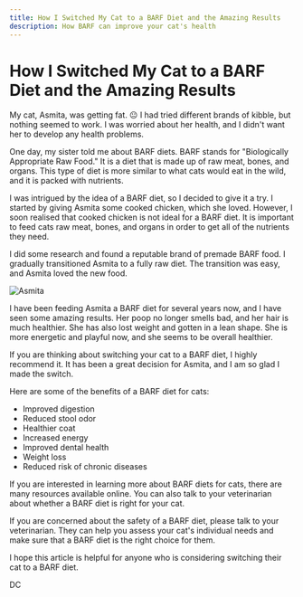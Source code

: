 ```yaml
---
title: How I Switched My Cat to a BARF Diet and the Amazing Results
description: How BARF can improve your cat's health
---
```


# How I Switched My Cat to a BARF Diet and the Amazing Results

My cat, Asmita, was getting fat. 😐 I had tried different brands of kibble, but nothing seemed to work. I was worried about her health, and I didn't want her to develop any health problems.

One day, my sister told me about BARF diets. BARF stands for "Biologically Appropriate Raw Food." It is a diet that is made up of raw meat, bones, and organs. This type of diet is more similar to what cats would eat in the wild, and it is packed with nutrients.

I was intrigued by the idea of a BARF diet, so I decided to give it a try. I started by giving Asmita some cooked chicken, which she loved. However, I soon realised that cooked chicken is not ideal for a BARF diet. It is important to feed cats raw meat, bones, and organs in order to get all of the nutrients they need.

I did some research and found a reputable brand of premade BARF food. I gradually transitioned Asmita to a fully raw diet. The transition was easy, and Asmita loved the new food.

![Asmita](https://i.imgur.com/p3FAYYE.jpeg)

I have been feeding Asmita a BARF diet for several years now, and I have seen some amazing results. Her poop no longer smells bad, and her hair is much healthier. She has also lost weight and gotten in a lean shape. She is more energetic and playful now, and she seems to be overall healthier.

If you are thinking about switching your cat to a BARF diet, I highly recommend it. It has been a great decision for Asmita, and I am so glad I made the switch.

Here are some of the benefits of a BARF diet for cats:

- Improved digestion
- Reduced stool odor
- Healthier coat
- Increased energy
- Improved dental health
- Weight loss
- Reduced risk of chronic diseases

If you are interested in learning more about BARF diets for cats, there are many resources available online. You can also talk to your veterinarian about whether a BARF diet is right for your cat.

If you are concerned about the safety of a BARF diet, please talk to your veterinarian. They can help you assess your cat's individual needs and make sure that a BARF diet is the right choice for them.

I hope this article is helpful for anyone who is considering switching their cat to a BARF diet.

DC
